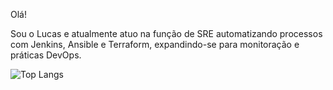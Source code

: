 Olá!

Sou o Lucas e atualmente atuo na função de SRE automatizando processos com Jenkins, Ansible e Terraform, expandindo-se para monitoração e práticas DevOps.

![Top Langs](https://github-readme-stats-git-masterrstaa-rickstaa.vercel.app/api/top-langs/?username=lugentil&bg_color=000&border_color=30A3DC&title_color=E94D5F&text_color=FFF)
